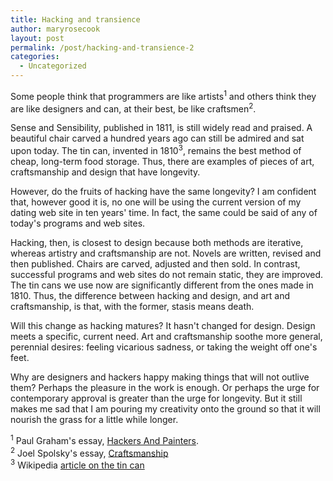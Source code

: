 ```yaml
---
title: Hacking and transience
author: maryrosecook
layout: post
permalink: /post/hacking-and-transience-2
categories:
  - Uncategorized
---
```

Some people think that programmers are like artists<sup>1</sup> and others think they are like designers and can, at their best, be like craftsmen<sup>2</sup>.

Sense and Sensibility, published in 1811, is still widely read and praised. A beautiful chair carved a hundred years ago can still be admired and sat upon today. The tin can, invented in 1810<sup>3</sup>, remains the best method of cheap, long-term food storage. Thus, there are examples of pieces of art, craftsmanship and design that have longevity.

However, do the fruits of hacking have the same longevity? I am confident that, however good it is, no one will be using the current version of my dating web site in ten years' time. In fact, the same could be said of any of today's programs and web sites.

Hacking, then, is closest to design because both methods are iterative, whereas artistry and craftsmanship are not. Novels are written, revised and then published. Chairs are carved, adjusted and then sold. In contrast, successful programs and web sites do not remain static, they are improved. The tin cans we use now are significantly different from the ones made in 1810. Thus, the difference between hacking and design, and art and craftsmanship, is that, with the former, stasis means death.

Will this change as hacking matures? It hasn't changed for design. Design meets a specific, current need. Art and craftsmanship soothe more general, perennial desires: feeling vicarious sadness, or taking the weight off one's feet.

Why are designers and hackers happy making things that will not outlive them? Perhaps the pleasure in the work is enough. Or perhaps the urge for contemporary approval is greater than the urge for longevity. But it still makes me sad that I am pouring my creativity onto the ground so that it will nourish the grass for a little while longer.

<sup>1</sup> Paul Graham's essay, [Hackers And Painters][1].  
<sup>2</sup> Joel Spolsky's essay, [Craftsmanship][2]  
<sup>3</sup> Wikipedia [article on the tin can][3]

 [1]: http://paulgraham.com/hp.html
 [2]: http://www.joelonsoftware.com/articles/Craftsmanship.html
 [3]: http://en.wikipedia.org/wiki/Tin_can